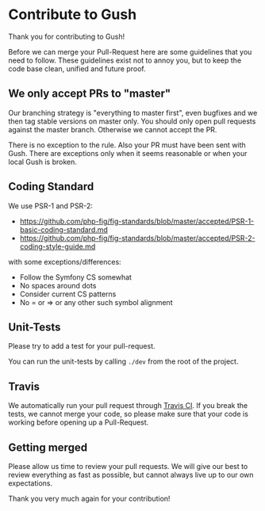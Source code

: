# Contribute to Gush

Thank you for contributing to Gush!

Before we can merge your Pull-Request here are some guidelines that you need to follow.
These guidelines exist not to annoy you, but to keep the code base clean,
unified and future proof.

## We only accept PRs  to "master"

Our branching strategy is "everything to master first", even
bugfixes and we then tag stable versions on master only. You should only
open pull requests against the master branch. Otherwise we cannot accept the PR.

There is no exception to the rule. Also your PR must have been sent with Gush.
There are exceptions only when it seems reasonable or when your local Gush is broken.

## Coding Standard

We use PSR-1 and PSR-2:

* https://github.com/php-fig/fig-standards/blob/master/accepted/PSR-1-basic-coding-standard.md
* https://github.com/php-fig/fig-standards/blob/master/accepted/PSR-2-coding-style-guide.md

with some exceptions/differences:

* Follow the Symfony CS somewhat
* No spaces around dots
* Consider current CS patterns
* No = or => or any other such symbol alignment

## Unit-Tests

Please try to add a test for your pull-request.

You can run the unit-tests by calling ``./dev`` from the root of the project.

## Travis

We automatically run your pull request through [Travis CI](http://www.travis-ci.org).
If you break the tests, we cannot merge your code,
so please make sure that your code is working before opening up a Pull-Request.

## Getting merged

Please allow us time to review your pull requests. We will give our best to review
everything as fast as possible, but cannot always live up to our own expectations.

Thank you very much again for your contribution!
